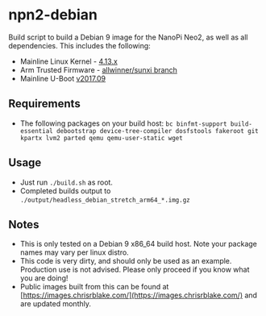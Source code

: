 # npn2-debian

Build script to build a Debian 9 image for the NanoPi Neo2, as well as all dependencies. This includes the following:

- Mainline Linux Kernel - [4.13.x](https://git.kernel.org/pub/scm/linux/kernel/git/stable/linux-stable.git/log/?h=linux-4.13.y)
- Arm Trusted Firmware - [allwinner/sunxi branch](https://github.com/apritzel/arm-trusted-firmware/tree/allwinner)
- Mainline U-Boot [v2017.09](https://github.com/u-boot/u-boot/tree/v2017.09)

## Requirements

- The following packages on your build host: `bc binfmt-support build-essential debootstrap device-tree-compiler dosfstools fakeroot git kpartx lvm2 parted qemu qemu-user-static wget`

## Usage
- Just run `./build.sh` as root.
- Completed builds output to `./output/headless_debian_stretch_arm64_*.img.gz`

## Notes

- This is only tested on a Debian 9 x86_64 build host. Note your package names may vary per linux distro.
- This code is very dirty, and should only be used as an example. Production use is not advised. Please only proceed if you know what you are doing!
- Public images built from this can be found at [https://images.chrisrblake.com/](https://images.chrisrblake.com/) and are updated monthly.
